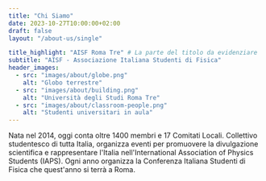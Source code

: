 ```yaml
---
title: "Chi Siamo"
date: 2023-10-27T10:00:00+02:00
draft: false
layout: "/about-us/single"

title_highlight: "AISF Roma Tre" # La parte del titolo da evidenziare
subtitle: "AISF - Associazione Italiana Studenti di Fisica"
header_images:
  - src: "images/about/globe.png"
    alt: "Globo terrestre"
  - src: "images/about/building.png"
    alt: "Università degli Studi Roma Tre"
  - src: "images/about/classroom-people.png"
    alt: "Studenti universitari in aula"
---
```


Nata nel 2014, oggi conta oltre 1400 membri e 17 Comitati Locali.
Collettivo studentesco di tutta Italia, organizza eventi per promuovere la divulgazione scientifica e rappresentare l'Italia nell'International Association of Physics Students (IAPS). Ogni anno organizza la Conferenza Italiana Studenti di Fisica che quest'anno si terrà a Roma.
